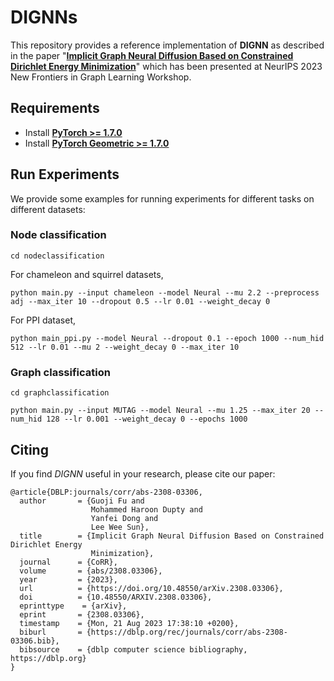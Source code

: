 # DIGNNs

This repository provides a reference implementation of **DIGNN** as described in the paper "**[Implicit Graph Neural Diffusion Based on Constrained Dirichlet Energy Minimization](https://arxiv.org/pdf/2308.03306.pdf)**" which has been presented at NeurIPS 2023 New Frontiers in Graph Learning Workshop.


## Requirements

* Install [**PyTorch >= 1.7.0**](https://pytorch.org/get-started/locally/)
* Install [**PyTorch Geometric >= 1.7.0**](https://github.com/rusty1s/pytorch_geometric#installation)

## Run Experiments 
We provide some examples for running experiments for different tasks on different datasets:
### Node classification 
```
cd nodeclassification
```

For chameleon and squirrel datasets,
```
python main.py --input chameleon --model Neural --mu 2.2 --preprocess adj --max_iter 10 --dropout 0.5 --lr 0.01 --weight_decay 0
```

For PPI dataset,
```
python main_ppi.py --model Neural --dropout 0.1 --epoch 1000 --num_hid 512 --lr 0.01 --mu 2 --weight_decay 0 --max_iter 10
```

### Graph classification
```
cd graphclassification
```
```
python main.py --input MUTAG --model Neural --mu 1.25 --max_iter 20 --num_hid 128 --lr 0.001 --weight_decay 0 --epochs 1000 
```

## Citing
If you find *DIGNN* useful in your research, please cite our paper:
```
@article{DBLP:journals/corr/abs-2308-03306,
  author       = {Guoji Fu and
                  Mohammed Haroon Dupty and
                  Yanfei Dong and
                  Lee Wee Sun},
  title        = {Implicit Graph Neural Diffusion Based on Constrained Dirichlet Energy
                  Minimization},
  journal      = {CoRR},
  volume       = {abs/2308.03306},
  year         = {2023},
  url          = {https://doi.org/10.48550/arXiv.2308.03306},
  doi          = {10.48550/ARXIV.2308.03306},
  eprinttype    = {arXiv},
  eprint       = {2308.03306},
  timestamp    = {Mon, 21 Aug 2023 17:38:10 +0200},
  biburl       = {https://dblp.org/rec/journals/corr/abs-2308-03306.bib},
  bibsource    = {dblp computer science bibliography, https://dblp.org}
}
```
